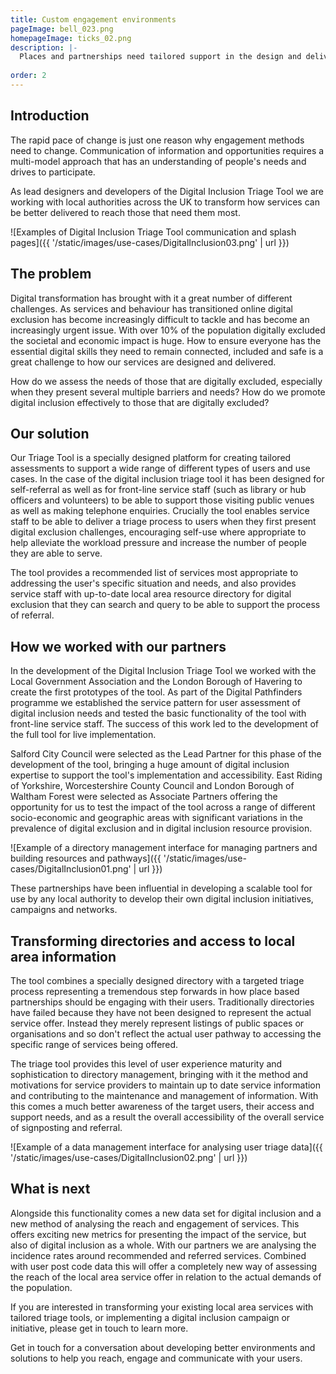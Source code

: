 ```yaml
---
title: Custom engagement environments
pageImage: bell_023.png
homepageImage: ticks_02.png
description: |-
  Places and partnerships need tailored support in the design and delivery of their services and systems. Using our framework we can help you create the solution that your local networks, teams and users need. Delivering better 'front-door' and customer service outcomes through custom network, membership, accreditation and training environments.
 
order: 2
---
```


Introduction
---------------------------------------------------------------------------------------------------------------------------------
The rapid pace of change is just one reason why engagement methods need to change. Communication of information and opportunities requires a multi-model approach that has an understanding of people's needs and drives to participate. 

As lead designers and developers of the Digital Inclusion Triage Tool we are working with local authorities across the UK to transform how services can be better delivered to reach those that need them most. 

![Examples of Digital Inclusion Triage Tool communication and splash pages]({{ '/static/images/use-cases/DigitalInclusion03.png' | url }})

The problem
---------------------------------------------------------------------------------------------------------------------------------
Digital transformation has brought with it a great number of different challenges. As services and behaviour has transitioned online digital exclusion has become increasingly difficult to tackle and has become an increasingly urgent issue. With over 10% of the population digitally excluded the societal and economic impact is huge. How to ensure everyone has the essential digital skills they need to remain connected, included and safe is a great challenge to how our services are designed and delivered.

How do we assess the needs of those that are digitally excluded, especially when they present several multiple barriers and needs? How do we promote digital inclusion effectively to those that are digitally excluded? 

Our solution
---------------------------------------------------------------------------------------------------------------------------------
Our Triage Tool is a specially designed platform for creating tailored assessments to support a wide range of different types of users and use cases. In the case of the digital inclusion triage tool it has been designed for self-referral as well as for front-line service staff (such as library or hub officers and volunteers) to be able to support those visiting public venues as well as making telephone enquiries. Crucially the tool enables service staff to be able to deliver a triage process to users when they first present digital exclusion challenges, encouraging self-use where appropriate to help alleviate the workload pressure and increase the number of people they are able to serve. 

The tool provides a recommended list of services most appropriate to addressing the user's specific situation and needs, and also provides service staff with up-to-date local area resource directory for digital exclusion that they can search and query to be able to support the process of referral. 

How we worked with our partners
---------------------------------------------------------------------------------------------------------------------------------

In the development of the Digital Inclusion Triage Tool we worked with the Local Government Association and the London Borough of Havering to create the first prototypes of the tool. As part of the Digital Pathfinders programme we established the service pattern for user assessment of digital inclusion needs and tested the basic functionality of the tool with front-line service staff. The success of this work led to the development of the full tool for live implementation. 

Salford City Council were selected as the Lead Partner for this phase of the development of the tool, bringing a huge amount of digital inclusion expertise to support the tool's implementation and accessibility. East Riding of Yorkshire, Worcestershire County Council and London Borough of Waltham Forest were selected as Associate Partners offering the opportunity for us to test the impact of the tool across a range of different socio-economic and geographic areas with significant variations in the prevalence of digital exclusion and in digital inclusion resource provision. 

![Example of a directory management interface for managing partners and building resources and pathways]({{ '/static/images/use-cases/DigitalInclusion01.png' | url }})
   
These partnerships have been influential in developing a scalable tool for use by any local authority to develop their own digital inclusion initiatives, campaigns and networks. 

Transforming directories and access to local area information
---------------------------------------------------------------------------------------------------------------------------------
The tool combines a specially designed directory with a targeted triage process representing a tremendous step forwards in how place based partnerships should be engaging with their users. Traditionally directories have failed because they have not been designed to represent the actual service offer. Instead they merely represent listings of public spaces or organisations and so don't reflect the actual user pathway to accessing the specific range of services being offered. 

The triage tool provides this level of user experience maturity and sophistication to directory management, bringing with it the method and motivations for service providers to maintain up to date service information and contributing to the maintenance and management of information. With this comes a much better awareness of the target users, their access and support needs, and as a result the overall accessibility of the overall service of signposting and referral.

![Example of a data management interface for analysing user triage data]({{ '/static/images/use-cases/DigitalInclusion02.png' | url }})

What is next
---------------------------------------------------------------------------------------------------------------------------------
Alongside this functionality comes a new data set for digital inclusion and a new method of analysing the reach and engagement of services. This offers exciting new metrics for presenting the impact of the service, but also of digital inclusion as a whole. With our partners we are analysing the incidence rates around recommended and referred services. Combined with user post code data this will offer a completely new way of assessing the reach of the local area service offer in relation to the actual demands of the population. 

If you are interested in transforming your existing local area services with tailored triage tools, or implementing a digital inclusion campaign or initiative, please get in touch to learn more. 

Get in touch for a conversation about developing better environments and solutions to help you reach, engage and communicate with your users.
